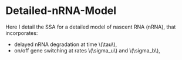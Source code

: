 <script type="text/javascript"
        src="https://cdnjs.cloudflare.com/ajax/libs/mathjax/2.7.0/MathJax.js?config=TeX-AMS_CHTML"></script>

# Detailed-nRNA-Model

Here I detail the SSA for a detailed model of nascent RNA (nRNA), that incorporates:
- delayed nRNA degradation at time \\(\tau\\), 
- on/off gene switching at rates \\(\sigma_u\\) and \\(\sigma_b\\),
